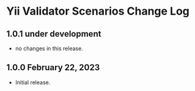 # Yii Validator Scenarios Change Log

## 1.0.1 under development

- no changes in this release.

## 1.0.0 February 22, 2023

- Initial release.
